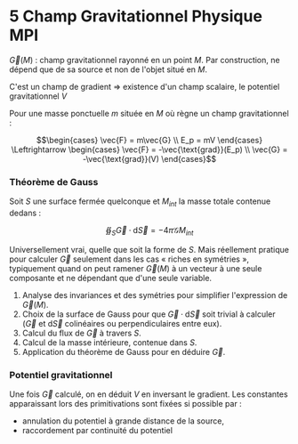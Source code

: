 # 5 Champ Gravitationnel Physique MPI

$\vec{G}(M)$ : champ gravitationnel rayonné en un point $M$. Par construction, ne dépend que de sa source et non de l'objet situé en $M$.

C'est un champ de gradient $\Rightarrow$ existence d'un champ scalaire, le potentiel gravitationnel $V$

Pour une masse ponctuelle $m$ située en $M$ où règne un champ gravitationnel :

$$\begin{cases} 
\vec{F} = m\vec{G} \\
E_p = mV
\end{cases} \Leftrightarrow \begin{cases}
\vec{F} = -\vec{\text{grad}}(E_p) \\
\vec{G} = -\vec{\text{grad}}(V)
\end{cases}$$

### Théorème de Gauss

Soit $S$ une surface fermée quelconque et $M_{int}$ la masse totale contenue dedans :

$$\oiint_S \vec{G}\cdot\text{d}\vec{S} = -4\pi\mathcal{G}M_{int}$$

Universellement vrai, quelle que soit la forme de $S$. Mais réellement pratique pour calculer $\vec{G}$ seulement dans les cas « riches en symétries », typiquement quand on peut ramener $\vec{G}(M)$ à un vecteur à une seule composante et ne dépendant que d'une seule variable.

1. Analyse des invariances et des symétries pour simplifier l'expression de $\vec{G}(M)$.
2. Choix de la surface de Gauss pour que $\vec{G}\cdot\text{d}\vec{S}$ soit trivial à calculer ($\vec{G}$ et $\text{d}\vec{S}$ colinéaires ou perpendiculaires entre eux).
3. Calcul du flux de $\vec{G}$ à travers $S$.
4. Calcul de la masse intérieure, contenue dans $S$.
5. Application du théorème de Gauss pour en déduire $\vec{G}$.

### Potentiel gravitationnel

Une fois $\vec{G}$ calculé, on en déduit $V$ en inversant le gradient. Les constantes apparaissant lors des primitivations sont fixées si possible par :
* annulation du potentiel à grande distance de la source,
* raccordement par continuité du potentiel
